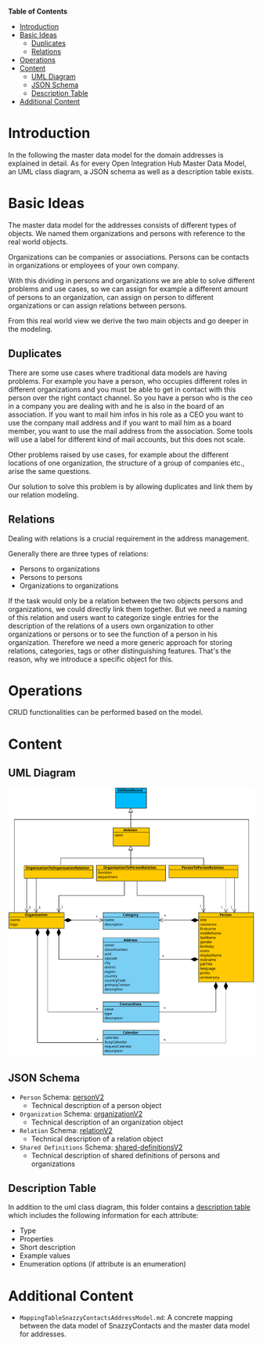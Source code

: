 **Table of Contents**
<!-- TOC depthFrom:1 depthTo:6 withLinks:1 updateOnSave:1 orderedList:0 -->

- [Introduction](#introduction)
- [Basic Ideas](#basic-ideas)
	- [Duplicates](#duplicates)
	- [Relations](#relations)
- [Operations](#operations)
- [Content](#content)
	- [UML Diagram](#uml-diagram)
	- [JSON Schema](#json-schema)
	- [Description Table](#description-table)
- [Additional Content](#additional-content)

<!-- /TOC -->
# Introduction

In the following the master data model for the domain addresses is explained in detail. As for every Open Integration Hub Master Data Model, an UML class diagram, a JSON schema as well as a description table exists.

# Basic Ideas

The master data model for the addresses consists of different types of objects. We named them organizations and persons with reference to the real world objects.

Organizations can be companies or associations. Persons can be contacts in organizations or employees of your own company.

With this dividing in persons and organizations we are able to solve different problems and use cases, so we can assign for example a different amount of persons to an organization, can assign on person to different organizations or can assign relations between persons.

From this real world view we derive the two main objects and go deeper in the modeling.

## Duplicates

There are some use cases where traditional data models are having problems. For example you
have a person, who occupies different roles in different organizations and you must be able
to get in contact with this person over the right contact channel. So you have a person
who is the ceo in a company you are dealing with and he is also in the board of an association.
If you want to mail him infos in his role as a CEO you want to use the company mail address
and if you want to mail him as a board member, you want to use the mail address from the association.
Some tools will use a label for different kind of mail accounts, but this does not scale.

Other problems raised by use cases, for example about the different locations of one organization, the structure of a group of companies etc., arise the same questions.

Our solution to solve this problem is by allowing duplicates and link them by our relation modeling.

## Relations

Dealing with relations is a crucial requirement in the address management.

Generally there are three types of relations:
- Persons to organizations
- Persons to persons
- Organizations to organizations

If the task would only be a relation between the two objects persons and organizations, we could directly link them together. But we need a naming of this relation and users want to categorize single entries for the description of the relations of a users own organization to other organizations or persons or to see the function of a person in his organization. Therefore we need a more generic approach for storing relations, categories, tags or other distinguishing features. That's the reason, why we introduce a specific object for this.

# Operations
CRUD functionalities can be performed based on the model.

# Content

## UML Diagram

![MasterDataModelAddressesV2](Assets/MasterDataModelAddressV2.svg)

## JSON Schema

- `Person` Schema: [personV2](../../src/main/schema/addresses/personV2.json)
  - Technical description of a person object
- `Organization` Schema: [organizationV2](../../src/main/schema/addresses/organizationV2.json)
  - Technical description of an organization object
- `Relation` Schema: [relationV2](../../src/main/schema/addresses/relationsV2.json)
  - Technical description of a relation object
- `Shared Definitions` Schema: [shared-definitionsV2](../../src/main/schema/addresses/sharedDefinitionsV2.json)
  - Technical description of shared definitions of persons and organizations

## Description Table

In addition to the uml class diagram, this folder contains a [description table](AddressModelV2Description.md) which includes the following information for each attribute:
- Type
- Properties
- Short description
- Example values
- Enumeration options (if attribute is an enumeration)

# Additional Content

- `MappingTableSnazzyContactsAddressModel.md`: A concrete mapping between the data model of SnazzyContacts and the master data model for addresses.
